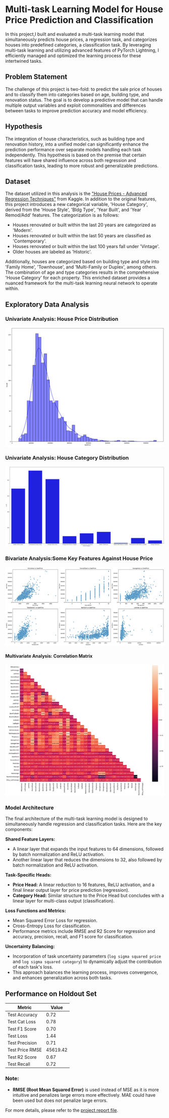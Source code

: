 # Multi-task Learning Model for House Price Prediction and Classification

In this project,I built and evaluated a multi-task learning model that simultaneously predicts house prices, a regression task, and categorizes houses into predefined categories, a classification task. By leveraging multi-task learning and utilizing advanced features of PyTorch Lightning, I efficiently managed and optimized the learning process for these intertwined tasks.

## Problem Statement
The challenge of this project is two-fold: to predict the sale price of houses and to classify them into categories based on age, building type, and renovation status. The goal is to develop a predictive model that can handle multiple output variables and exploit commonalities and differences between tasks to improve prediction accuracy and model efficiency.

## Hypothesis
The integration of house characteristics, such as building type and renovation history, into a unified model can significantly enhance the prediction performance over separate models handling each task independently. This hypothesis is based on the premise that certain features will have shared influence across both regression and classification tasks, leading to more robust and generalizable predictions.

## Dataset
The dataset utilized in this analysis is the ["House Prices - Advanced Regression Techniques"](https://www.kaggle.com/c/house-prices-advanced-regression-techniques/data) from Kaggle. In addition to the original features, this project introduces a new categorical variable, 'House Category', derived from the 'House Style', 'Bldg Type', 'Year Built', and 'Year Remod/Add' features. The categorization is as follows:

- Houses renovated or built within the last 20 years are categorized as 'Modern'.
- Houses renovated or built within the last 50 years are classified as 'Contemporary'.
- Houses renovated or built within the last 100 years fall under 'Vintage'.
- Older houses are labeled as 'Historic'.

Additionally, houses are categorized based on building type and style into 'Family Home', 'Townhouse', and 'Multi-Family or Duplex', among others. The combination of age and type categories results in the comprehensive 'House Category' for each property. This enriched dataset provides a nuanced framework for the multi-task learning neural network to operate within.

## Exploratory Data Analysis

### Univariate Analysis: House Price Distribution 
![House Price Distribution](https://github.com/Abdul-AA/Multitask-Learning-House-Price-and-Category-Prediction/blob/5b9d8f4f805194cb869fb55827aa9d6428f318d6/Plots/House%20price.png)

### Univariate Analysis: House Category Distribution
![House Category Distribution](https://github.com/Abdul-AA/Multitask-Learning-House-Price-and-Category-Prediction/blob/39bed33ccc21bd6ea500bc0d503eca5308a180c7/Plots/House%20cat.png)

### Bivariate Analysis:Some Key Features Against House Price
![Bivariate Analysis](https://github.com/Abdul-AA/Multitask-Learning-House-Price-and-Category-Prediction/blob/2e62323c846aff0d4e30bcf416126cffdcad6e16/Plots/Bivariate.png)
#### Multivariate Analysis: Correlation Matrix
![Multivariate](https://github.com/Abdul-AA/Multitask-Learning-House-Price-and-Category-Prediction/blob/070fdfc39f3aaee3815a64f27a415e0af0e846cd/Plots/heatmap.png)

### Model Architecture

The final architecture of the multi-task learning model is designed to simultaneously handle regression and classification tasks. Here are the key components:

**Shared Feature Layers:**
- A linear layer that expands the input features to 64 dimensions, followed by batch normalization and ReLU activation.
- Another linear layer that reduces the dimensions to 32, also followed by batch normalization and ReLU activation.

**Task-Specific Heads:**
- **Price Head:** A linear reduction to 16 features, ReLU activation, and a final linear output layer for price prediction (regression).
- **Category Head:** Similar structure to the Price Head but concludes with a linear layer for multi-class output (classification).

**Loss Functions and Metrics:**
- Mean Squared Error Loss for regression.
- Cross-Entropy Loss for classification.
- Performance metrics include RMSE and R2 Score for regression and accuracy, precision, recall, and F1 score for classification.

**Uncertainty Balancing:**
- Incorporation of task uncertainty parameters (`log sigma squared price` and `log sigma squared category`) to dynamically adjust the contribution of each task's loss.
- This approach balances the learning process, improves convergence, and enhances generalization across both tasks.


## Performance on Holdout Set

| Metric            | Value     |
|-------------------|-----------|
| Test Accuracy     | 0.72      |
| Test Cat Loss     | 0.78      |
| Test F1 Score     | 0.70      |
| Test Loss         | 1.44      |
| Test Precision    | 0.71      |
| Test Price RMSE   | 45619.42  |
| Test R2 Score     | 0.67      |
| Test Recall       | 0.72      |

### Note:
- **RMSE (Root Mean Squared Error)** is used instead of MSE as it is more intuitive and penalizes large errors more effectively. MAE could have been used but does not penalize large errors.


For more details, please refer to the [project report file](https://github.com/Abdul-AA/Multitask-Learning-House-Price-and-Category-Prediction/blob/476991e53d2444001b4f6f9385e1e7f9a708202e/Report.pdf).
